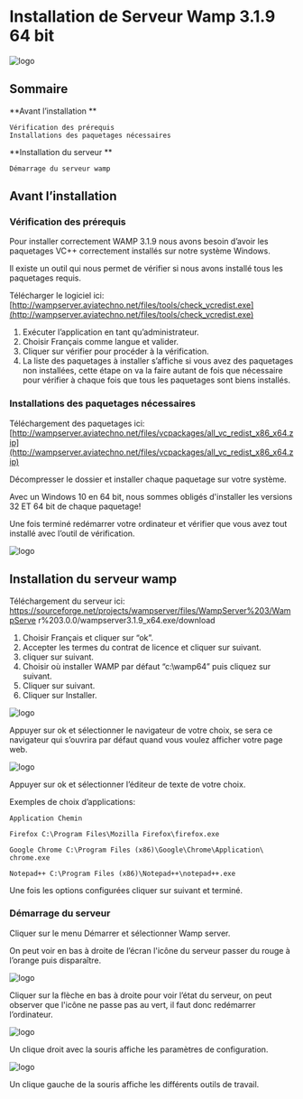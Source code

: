 # Installation de Serveur Wamp 3.1.9 64 bit
![logo](https://github.com/chayan91300/Installe-WAMPserver/blob/master/WaMPserver.png)

## Sommaire

**Avant l’installation **

```
Vérification des prérequis 
Installations des paquetages nécessaires 
```
**Installation du serveur **

```
Démarrage du serveur wamp
```

## Avant l’installation

### Vérification des prérequis

Pour installer correctement WAMP 3.1.9 nous avons besoin d’avoir les
paquetages VC++ correctement installés sur notre système Windows.

Il existe un outil qui nous permet de vérifier si nous avons installé tous les
paquetages requis.

Télécharger le logiciel ici:
[http://wampserver.aviatechno.net/files/tools/check_vcredist.exe](http://wampserver.aviatechno.net/files/tools/check_vcredist.exe)

1. Exécuter l’application en tant qu’administrateur.
2. Choisir Français comme langue et valider.
3. Cliquer sur vérifier pour procéder à la vérification.
4. La liste des paquetages à installer s’affiche si vous avez des paquetages
    non installées, cette étape on va la faire autant de fois que nécessaire
    pour vérifier à chaque fois que tous les paquetages sont biens installés.

### Installations des paquetages nécessaires

Téléchargement des paquetages ici:
[http://wampserver.aviatechno.net/files/vcpackages/all_vc_redist_x86_x64.zip](http://wampserver.aviatechno.net/files/vcpackages/all_vc_redist_x86_x64.zip)

Décompresser le dossier et installer chaque paquetage sur votre système.

Avec un Windows 10 en 64 bit, nous sommes obligés d'installer les versions 32
ET 64 bit de chaque paquetage!

Une fois terminé redémarrer votre ordinateur et vérifier que vous avez tout
installé avec l’outil de vérification.

![logo](https://github.com/chayan91300/Installe-WAMPserver/blob/master/installation.png)


## Installation du serveur wamp

Téléchargement du serveur ici:
https://sourceforge.net/projects/wampserver/files/WampServer%203/WampServe
r%203.0.0/wampserver3.1.9_x64.exe/download

1. Choisir Français et cliquer sur “ok”.
2. Accepter les termes du contrat de licence et cliquer sur suivant.
3. cliquer sur suivant.
4. Choisir où installer WAMP par défaut “c:\wamp64” puis cliquez sur suivant.
5. Cliquer sur suivant.
6. Cliquer sur Installer.

![logo](https://github.com/chayan91300/Installe-WAMPserver/blob/master/WaMPserver.png)

Appuyer sur ok et sélectionner le navigateur de votre choix, se sera ce
navigateur qui s’ouvrira par défaut quand vous voulez afficher votre page web.

![logo](https://github.com/chayan91300/Installe-WAMPserver/blob/master/WaMPserver.png)

Appuyer sur ok et sélectionner l’éditeur de texte de votre choix.

Exemples de choix d’applications:

```
Application Chemin
```
```
Firefox C:\Program Files\Mozilla Firefox\firefox.exe
```
```
Google Chrome C:\Program Files (x86)\Google\Chrome\Application\
chrome.exe
```
```
Notepad++ C:\Program Files (x86)\Notepad++\notepad++.exe
```
Une fois les options configurées cliquer sur suivant et terminé.


### Démarrage du serveur

Cliquer sur le menu Démarrer et sélectionner Wamp server.

On peut voir en bas à droite de l’écran l'icône du serveur passer du rouge à
l’orange puis disparaître.

![logo](https://github.com/chayan91300/Installe-WAMPserver/blob/master/WaMPserver.png)

Cliquer sur la flèche en bas à droite pour voir l’état du serveur, on peut observer
que l'icône ne passe pas au vert, il faut donc redémarrer l’ordinateur.

![logo](https://github.com/chayan91300/Installe-WAMPserver/blob/master/WaMPserver.png)

Un clique droit avec la souris affiche les paramètres de configuration.

![logo](https://github.com/chayan91300/Installe-WAMPserver/blob/master/WaMPserver.png)

Un clique gauche de la souris affiche les différents outils de travail.
